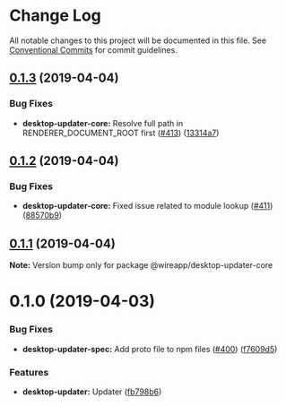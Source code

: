 # Change Log

All notable changes to this project will be documented in this file.
See [Conventional Commits](https://conventionalcommits.org) for commit guidelines.

## [0.1.3](https://github.com/wireapp/wire-desktop-packages/tree/master/packages/desktop-updater-core/compare/@wireapp/desktop-updater-core@0.1.2...@wireapp/desktop-updater-core@0.1.3) (2019-04-04)


### Bug Fixes

* **desktop-updater-core:** Resolve full path in RENDERER_DOCUMENT_ROOT first ([#413](https://github.com/wireapp/wire-desktop-packages/tree/master/packages/desktop-updater-core/issues/413)) ([13314a7](https://github.com/wireapp/wire-desktop-packages/tree/master/packages/desktop-updater-core/commit/13314a7))





## [0.1.2](https://github.com/wireapp/wire-desktop-packages/tree/master/packages/desktop-updater-core/compare/@wireapp/desktop-updater-core@0.1.1...@wireapp/desktop-updater-core@0.1.2) (2019-04-04)


### Bug Fixes

* **desktop-updater-core:** Fixed issue related to module lookup ([#411](https://github.com/wireapp/wire-desktop-packages/tree/master/packages/desktop-updater-core/issues/411)) ([88570b9](https://github.com/wireapp/wire-desktop-packages/tree/master/packages/desktop-updater-core/commit/88570b9))





## [0.1.1](https://github.com/wireapp/wire-desktop-packages/tree/master/packages/desktop-updater-core/compare/@wireapp/desktop-updater-core@0.1.0...@wireapp/desktop-updater-core@0.1.1) (2019-04-04)

**Note:** Version bump only for package @wireapp/desktop-updater-core





# 0.1.0 (2019-04-03)


### Bug Fixes

* **desktop-updater-spec:** Add proto file to npm files ([#400](https://github.com/wireapp/wire-desktop-packages/tree/master/packages/desktop-updater-core/issues/400)) ([f7609d5](https://github.com/wireapp/wire-desktop-packages/tree/master/packages/desktop-updater-core/commit/f7609d5))


### Features

* **desktop-updater:** Updater ([fb798b6](https://github.com/wireapp/wire-desktop-packages/tree/master/packages/desktop-updater-core/commit/fb798b6))
